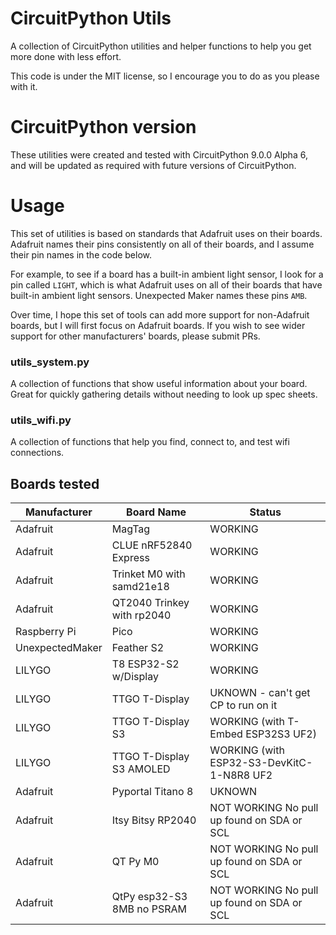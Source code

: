 # CircuitPython Utils
A collection of CircuitPython utilities and helper functions to help you get more done with less effort.

This code is under the MIT license, so I encourage you to do as you please with it.

# CircuitPython version
These utilities were created and tested with CircuitPython 9.0.0 Alpha 6, and will be updated as required with future versions of CircuitPython.

# Usage 

This set of utilities is based on standards that Adafruit uses on their boards. Adafruit names their pins consistently on all of their boards, and I assume their pin names in the code below. 

For example, to see if a board has a built-in ambient light sensor, I look for a pin called `LIGHT`, which is what Adafruit uses on all of their boards that have built-in ambient light sensors. Unexpected Maker names these pins `AMB`. 

Over time, I hope this set of tools can add more support for non-Adafruit boards, but I will first focus on Adafruit boards. If you wish to see wider support for other manufacturers' boards, please submit PRs.

### utils_system.py
A collection of functions that show useful information about your board. Great for quickly gathering details without needing to look up spec sheets.

### utils_wifi.py
A collection of functions that help you find, connect to, and test wifi connections.

## Boards tested

| Manufacturer  | Board Name | Status |
| ------------- | ------------- | ------------- |
| Adafruit  | MagTag | WORKING |
| Adafruit  | CLUE nRF52840 Express | WORKING |
| Adafruit  | Trinket M0 with samd21e18 | WORKING |
| Adafruit  | QT2040 Trinkey with rp2040 | WORKING |
| Raspberry Pi | Pico | WORKING |
| UnexpectedMaker | Feather S2 | WORKING |
| LILYGO | T8 ESP32-S2 w/Display | WORKING |
| LILYGO | TTGO T-Display | UKNOWN - can't get CP to run on it |
| LILYGO | TTGO T-Display S3 | WORKING (with T-Embed ESP32S3 UF2) |
| LILYGO | TTGO T-Display S3 AMOLED | WORKING (with ESP32-S3-DevKitC-1-N8R8 UF2 |
| Adafruit  | Pyportal Titano 8 | UKNOWN |
| Adafruit  | Itsy Bitsy RP2040 | NOT WORKING No pull up found on SDA or SCL |
| Adafruit  | QT Py M0 | NOT WORKING No pull up found on SDA or SCL |
| Adafruit  | QtPy esp32-S3 8MB no PSRAM | NOT WORKING No pull up found on SDA or SCL |
